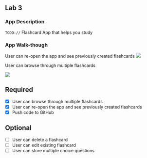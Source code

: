 
## Lab 3

### App Description
`TODO://` Flashcard App that helps you study 

### App Walk-though


 User can re-open the app and see previously created flashcards
 ![](https://i.imgur.com/8073Puk.gif)
 
 User can browse through multiple flashcards
 
![](https://i.imgur.com/hc7raOR.gif)



## Required
- [x] User can browse through multiple flashcards
- [x] User can re-open the app and see previously created flashcards
- [x] Push code to GitHub
## Optional
- [ ] User can delete a flashcard
- [ ] User can edit existing flashcard
- [ ] User can store multiple choice questions
